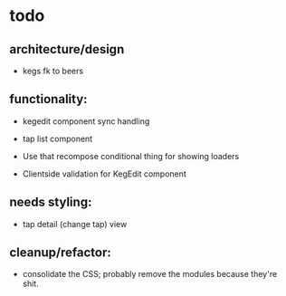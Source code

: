 # todo

## architecture/design

- kegs fk to beers



## functionality:

- kegedit component sync handling
- tap list component

- Use that recompose conditional thing for showing loaders
- Clientside validation for KegEdit component


## needs styling:

- tap detail (change tap) view

## cleanup/refactor:

- consolidate the CSS; probably remove the modules because they're shit.
